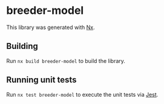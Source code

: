 # breeder-model

This library was generated with [Nx](https://nx.dev).

## Building

Run `nx build breeder-model` to build the library.

## Running unit tests

Run `nx test breeder-model` to execute the unit tests via [Jest](https://jestjs.io).
